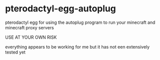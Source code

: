 # pterodactyl-egg-autoplug

pterodactyl egg for using the autoplug program to run your minecraft and minecraft proxy servers

USE AT YOUR OWN RISK

everything appears to be working for me but it has not een extensively tested yet
